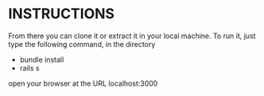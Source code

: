 # INSTRUCTIONS

From there you can clone it or extract it in your local machine.
To run it, just type the following command, in the directory

  * bundle install
  * rails s

open your browser at the URL localhost:3000